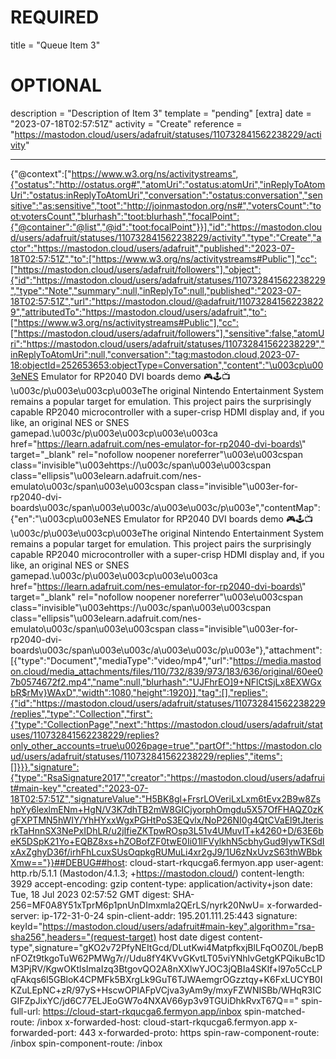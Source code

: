 
# REQUIRED
title = "Queue Item 3"
# OPTIONAL
description = "Description of Item 3"
template = "pending"
[extra]
date = "2023-07-18T02:57:51Z"
activity = "Create"
reference = "https://mastodon.cloud/users/adafruit/statuses/110732841562238229/activity"

---
{"@context":["https://www.w3.org/ns/activitystreams",{"ostatus":"http://ostatus.org#","atomUri":"ostatus:atomUri","inReplyToAtomUri":"ostatus:inReplyToAtomUri","conversation":"ostatus:conversation","sensitive":"as:sensitive","toot":"http://joinmastodon.org/ns#","votersCount":"toot:votersCount","blurhash":"toot:blurhash","focalPoint":{"@container":"@list","@id":"toot:focalPoint"}}],"id":"https://mastodon.cloud/users/adafruit/statuses/110732841562238229/activity","type":"Create","actor":"https://mastodon.cloud/users/adafruit","published":"2023-07-18T02:57:51Z","to":["https://www.w3.org/ns/activitystreams#Public"],"cc":["https://mastodon.cloud/users/adafruit/followers"],"object":{"id":"https://mastodon.cloud/users/adafruit/statuses/110732841562238229","type":"Note","summary":null,"inReplyTo":null,"published":"2023-07-18T02:57:51Z","url":"https://mastodon.cloud/@adafruit/110732841562238229","attributedTo":"https://mastodon.cloud/users/adafruit","to":["https://www.w3.org/ns/activitystreams#Public"],"cc":["https://mastodon.cloud/users/adafruit/followers"],"sensitive":false,"atomUri":"https://mastodon.cloud/users/adafruit/statuses/110732841562238229","inReplyToAtomUri":null,"conversation":"tag:mastodon.cloud,2023-07-18:objectId=252653653:objectType=Conversation","content":"\u003cp\u003eNES Emulator for RP2040 DVI boards demo 🎮🕹️📺 \u003c/p\u003e\u003cp\u003eThe original Nintendo Entertainment System remains a popular target for emulation. This project pairs the surprisingly capable RP2040 microcontroller with a super-crisp HDMI display and, if you like, an original NES or SNES gamepad.\u003c/p\u003e\u003cp\u003e\u003ca href=\"https://learn.adafruit.com/nes-emulator-for-rp2040-dvi-boards\" target=\"_blank\" rel=\"nofollow noopener noreferrer\"\u003e\u003cspan class=\"invisible\"\u003ehttps://\u003c/span\u003e\u003cspan class=\"ellipsis\"\u003elearn.adafruit.com/nes-emulato\u003c/span\u003e\u003cspan class=\"invisible\"\u003er-for-rp2040-dvi-boards\u003c/span\u003e\u003c/a\u003e\u003c/p\u003e","contentMap":{"en":"\u003cp\u003eNES Emulator for RP2040 DVI boards demo 🎮🕹️📺 \u003c/p\u003e\u003cp\u003eThe original Nintendo Entertainment System remains a popular target for emulation. This project pairs the surprisingly capable RP2040 microcontroller with a super-crisp HDMI display and, if you like, an original NES or SNES gamepad.\u003c/p\u003e\u003cp\u003e\u003ca href=\"https://learn.adafruit.com/nes-emulator-for-rp2040-dvi-boards\" target=\"_blank\" rel=\"nofollow noopener noreferrer\"\u003e\u003cspan class=\"invisible\"\u003ehttps://\u003c/span\u003e\u003cspan class=\"ellipsis\"\u003elearn.adafruit.com/nes-emulato\u003c/span\u003e\u003cspan class=\"invisible\"\u003er-for-rp2040-dvi-boards\u003c/span\u003e\u003c/a\u003e\u003c/p\u003e"},"attachment":[{"type":"Document","mediaType":"video/mp4","url":"https://media.mastodon.cloud/media_attachments/files/110/732/839/973/183/636/original/60ee07b0574672f2.mp4","name":null,"blurhash":"UJFhrEO]9+NFlCtSjLx8EXWGxbR$rMv}WAxD","width":1080,"height":1920}],"tag":[],"replies":{"id":"https://mastodon.cloud/users/adafruit/statuses/110732841562238229/replies","type":"Collection","first":{"type":"CollectionPage","next":"https://mastodon.cloud/users/adafruit/statuses/110732841562238229/replies?only_other_accounts=true\u0026page=true","partOf":"https://mastodon.cloud/users/adafruit/statuses/110732841562238229/replies","items":[]}}},"signature":{"type":"RsaSignature2017","creator":"https://mastodon.cloud/users/adafruit#main-key","created":"2023-07-18T02:57:51Z","signatureValue":"H5BK8gl+FrsrLOVeriLxLxm6tEvx2B9w8ZshpYy6lexlmENm+HgN/V3K7dhTB2mW8GICjyorphOmgdu5X57OfFHAQZ0zKgFXPTMN5hWIY/YhHYxxWgxPGHtPoS3EQvlx/NoP26NI0g4QtCVaEl9tJterisrkTaHnnSX3NePxIDhLR/u2jIfieZKTpwROsp3L51v4UMuvIT+k4260+D/63E6beK5DSpK21Yo+EQBZ8xs+hZOBofZF0twE0Ii01lFVylkhN5cbhyGud9IywTKSdIxAxZghyD36f/irhFhLcuxSUsOqpkgRUMuLi4xr2gJ9/1U6zNxUvzS63thWBbkXmw=="}}##DEBUG##host: cloud-start-rkqucga6.fermyon.app
user-agent: http.rb/5.1.1 (Mastodon/4.1.3; +https://mastodon.cloud/)
content-length: 3929
accept-encoding: gzip
content-type: application/activity+json
date: Tue, 18 Jul 2023 02:57:52 GMT
digest: SHA-256=MF0A8Y51xTprM6p1pnUnDImxmla2QErLS/nyrk20NwU=
x-forwarded-server: ip-172-31-0-24
spin-client-addr: 195.201.111.25:443
signature: keyId="https://mastodon.cloud/users/adafruit#main-key",algorithm="rsa-sha256",headers="(request-target) host date digest content-type",signature="gKO2v72PfyNEItGcd/DLutKwi4MatpfkxjBlLFqO0Z0L/bepBnFOZt9tkgoTuW62PMWg7r//Udu8fY4KVvGKvtLT05viYNhlvGetgKPQikuBc1DM3PjRV/KgwOKtlsImaIzq3BtgovQO2A8nXXlwYJOC3jQBIa4SKlf+l97o5CcLPqFAkqs6l5GBloK4CPMFk5BXrgLk9GuT6TJWAemgrOGzztqy+K6FxLUCYB0IKZuLEpNC+zR/97yS+HscwOPIAFpVCjva3yAm9y/mxyFZWNISBb/WHqR3ICGIFZpJixYC/jd6C77ELJEoGW7o4NXAV66yp3v9TGUiDhkRvxT67Q=="
spin-full-url: https://cloud-start-rkqucga6.fermyon.app/inbox
spin-matched-route: /inbox
x-forwarded-host: cloud-start-rkqucga6.fermyon.app
x-forwarded-port: 443
x-forwarded-proto: https
spin-raw-component-route: /inbox
spin-component-route: /inbox

